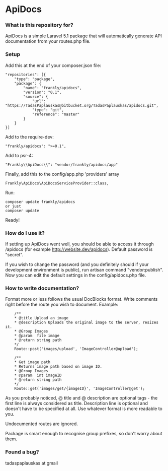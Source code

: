 # ApiDocs #

### What is this repository for? ###

ApiDocs is a simple Laravel 5.1 package that will automatically generate API documentation from your routes.php file.

### Setup ###

Add this at the end of your composer.json file:

~~~
"repositories": [{
    "type": "package",
    "package": {
        "name": "frankly/apidocs",
        "version": "0.1",
        "source": {
            "url": "https://TadasPaplauskas@bitbucket.org/TadasPaplauskas/apidocs.git",
            "type": "git",              
            "reference": "master"
        }
    }
}]
~~~
	
Add to the require-dev:
~~~
"frankly/apidocs": ">=0.1",
~~~
	
Add to psr-4:
~~~
"Frankly\\ApiDocs\\": "vendor/frankly/apidocs/app"
~~~

Finally, add this to the config/app.php 'providers' array
~~~
Frankly\ApiDocs\ApiDocsServiceProvider::class,
~~~	
Run:
~~~
composer update frankly/apidocs
or just
composer update
~~~

Ready!

### How do I use it? ###

If setting up ApiDocs went well, you should be able to access it through /apidocs (for example http://website.dev/apidocs). Default password is "secret".

If you wish to change the password (and you definitely should if your development environment is public), run artisan command "vendor:publish". Now you can edit the default settings in the config/apidocs.php file.

### How to write documentation? ###

Format more or less follows the usual DocBlocks format. Write comments right before the route you wish to document. Example:

~~~
    /**
    * @title Upload an image
    * @description Uploads the original image to the server, resizes it.
    * @Group Images
    * @param  file image
    * @return string path
    */
    Route::post('images/upload', 'ImageController@upload');
    
    /**
    * Get image path
    * Returns image path based on image ID.
    * @Group Images
    * @param  int imageID
    * @return string path
    */
    Route::get('images/get/{imageID}', 'ImageController@get');
~~~

As you probably noticed, @ title and @ description are optional tags - the first line is always considered as title. 
Description line is optional and doesn't have to be specified at all. Use whatever format is more readable to you.

Undocumented routes are ignored.

Package is smart enough to recognise group prefixes, so don't worry about them.

### Found a bug? ###

tadaspaplauskas at gmail
